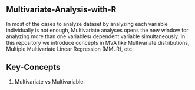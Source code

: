 ## Multivariate-Analysis-with-R
In most of the cases to analyze dataset by analyzing each variable individually is not enough, Multivariate analyses opens the new window for analyzing more than one variables/ dependent variable simultaneously. In this repository we introduce concepts in MVA like Multivariate distributions, Multiple Multivariate Linear Regression (MMLR), etc 
## Key-Concepts
1. Multivariate vs Multivariable: 
